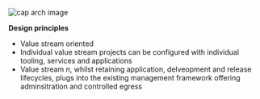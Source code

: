 ![cap arch image](https://github.com/ps-gcp-foundation/modules/blob/documentation/networking/network/images/cap_net_arch.jpeg)

**Design principles**

- Value stream oriented
- Individual value stream projects can be configured with individual tooling, services and applications
- Value stream *n*, whilst retaining application, delveopment and release lifecycles, plugs into the existing management framework offering adminsitration and controlled egress
